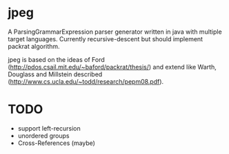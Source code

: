 jpeg
====

A ParsingGrammarExpression parser generator written in java with multiple target languages. 
Currently recursive-descent but should implement packrat algorithm.

jpeg is based on the ideas of Ford (http://pdos.csail.mit.edu/~baford/packrat/thesis/)
and extend like Warth, Douglass and Millstein described (http://www.cs.ucla.edu/~todd/research/pepm08.pdf).

TODO
====
* support left-recursion
* unordered groups
* Cross-References (maybe)
